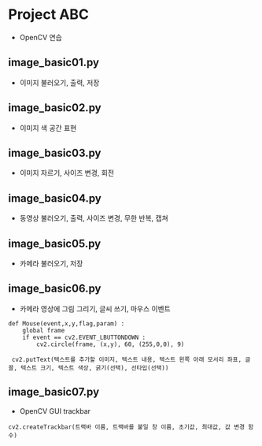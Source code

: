 # Project ABC

* OpenCV 연습

## image_basic01.py

* 이미지 불러오기, 출력, 저장

## image_basic02.py

* 이미지 색 공간 표현

## image_basic03.py

* 이미지 자르기, 사이즈 변경, 회전

## image_basic04.py

* 동영상 불러오기, 출력, 사이즈 변경, 무한 반복, 캡쳐

## image_basic05.py

* 카메라 불러오기, 저장

## image_basic06.py

* 카메라 영상에 그림 그리기, 글씨 쓰기, 마우스 이벤트

```shell
def Mouse(event,x,y,flag,param) :
    global frame
    if event == cv2.EVENT_LBUTTONDOWN :
        cv2.circle(frame, (x,y), 60, (255,0,0), 9)
```
```shell
 cv2.putText(텍스트를 추가할 이미지, 텍스트 내용, 텍스트 왼쪽 아래 모서리 좌표, 글꼴, 텍스트 크기, 텍스트 색상, 굵기(선택), 선타입(선택))
```

## image_basic07.py

* OpenCV GUI trackbar

```shell
cv2.createTrackbar(트랙바 이름, 트랙바를 붙일 창 이름, 초기값, 최대값, 값 변경 함수)
```
